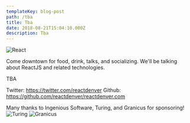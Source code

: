 ```yaml
---
templateKey: blog-post
path: /tba
title: Tba
date: 2018-08-21T15:04:10.000Z
description: Tba
---
```

![React](https://cdn.colorlib.com/wp/wp-content/uploads/sites/2/react-dev-tools-logo.jpg)

Come downtown for food, drink, talks, and socializing. We'll be talking about ReactJS and related technologies.

TBA

Twitter: https://twitter.com/reactdenver
Github: https://github.com/reactdenver/reactdenver.com

Many thanks to Ingenious Software, Turing, and Granicus for sponsoring!
![Turing](http://usascholarships.com/wp-content/uploads/2015/07/turning.jpg)
![Granicus](https://pbs.twimg.com/profile_images/839580655478460416/b_bsq3KF_400x400.jpg)